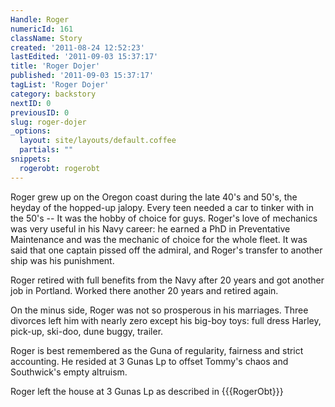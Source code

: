 ```yaml
---
Handle: Roger
numericId: 161
className: Story
created: '2011-08-24 12:52:23'
lastEdited: '2011-09-03 15:37:17'
title: 'Roger Dojer'
published: '2011-09-03 15:37:17'
tagList: 'Roger Dojer'
category: backstory
nextID: 0
previousID: 0
slug: roger-dojer
_options:
  layout: site/layouts/default.coffee
  partials: ""
snippets:
  rogerobt: rogerobt
---
```

Roger grew up on the Oregon coast during the late 40's and 50's, the heyday of the hopped-up jalopy. Every teen needed a car to tinker with in the 50's -- It was the hobby of choice for guys. Roger's love of mechanics was very useful in his Navy career: he earned a PhD in Preventative Maintenance and was the mechanic of choice for the whole fleet. It was said that one captain pissed off the admiral, and Roger's transfer to another ship was his punishment.

Roger retired with full benefits from the Navy after 20 years and got another job in Portland. Worked there another 20 years and retired again.

On the minus side, Roger was not so prosperous in his marriages. Three divorces left him with nearly zero except his big-boy toys: full dress Harley, pick-up, ski-doo, dune buggy, trailer.

Roger is best remembered as the Guna of regularity, fairness and strict accounting. He resided at 3 Gunas Lp to offset Tommy's chaos and Southwick's empty altruism.

Roger left the house at 3 Gunas Lp as described in {{{RogerObt}}}

